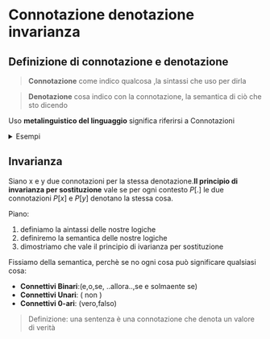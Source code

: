 # Connotazione denotazione invarianza

## Definizione di connotazione e denotazione

> **Connotazione** come indico qualcosa ,la sintassi che uso per dirla

> **Denotazione** cosa indico con la connotazione, la semantica di ciò che sto dicendo

Uso **metalinguistico del linguaggio** significa riferirsi a Connotazioni

<details>
<summary>
Esempi
</summary>

“Berlusconi”, “Il Presidente del Consiglio”, “Il Cavaliere”, “Il tesserato P2 1816”, “Papi Silvio”, “Il 3o italiano piu ricco” ` “Il principale esponente dello schieramento a me avverso”, **sono tutte connotazioni per la stessa denotazione**
</details>

## Invarianza

Siano x e y due connotazioni per la stessa denotazione.**Il principio di invarianza per sostituzione** vale se per ogni contesto $P[.]$ le due connotazioni $P[x]$ e $P[y]$ denotano la stessa cosa.

Piano:
1. definiamo la aintassi delle nostre logiche
2. definiremo la semantica delle nostre logiche
3. dimostriamo che vale il principio di ivarianza per sostituzione

Fissiamo della semantica, perchè se no ogni cosa può significare qualsiasi cosa:  
- **Connettivi Binari**:(e,o,se, ..allora..,se e solmaente se)
- **Connettivi Unari**: ( non )
- **Connettivi 0-ari**: (vero,falso)

> Definizione: una sentenza è una connotazione che denota un valore di verità 

